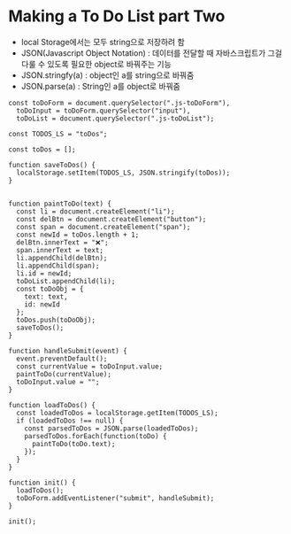 # Making a To Do List part Two

- local Storage에서는 모두 string으로 저장하려 함
- JSON(Javascript Object Notation) : 데이터를 전달할 때 자바스크립트가 그걸 다룰 수 있도록 필요한 object로 바꿔주는 기능
- JSON.stringfy(a) : object인 a를 string으로 바꿔줌
- JSON.parse(a) : String인 a를 object로 바꿔줌

```
const toDoForm = document.querySelector(".js-toDoForm"),
  toDoInput = toDoForm.querySelector("input"),
  toDoList = document.querySelector(".js-toDoList");

const TODOS_LS = "toDos";

const toDos = [];

function saveToDos() {
  localStorage.setItem(TODOS_LS, JSON.stringify(toDos));
}


function paintToDo(text) {
  const li = document.createElement("li");
  const delBtn = document.createElement("button");
  const span = document.createElement("span");
  const newId = toDos.length + 1;
  delBtn.innerText = "❌";
  span.innerText = text;
  li.appendChild(delBtn);
  li.appendChild(span);
  li.id = newId;
  toDoList.appendChild(li);
  const toDoObj = {
    text: text,
    id: newId
  };
  toDos.push(toDoObj);
  saveToDos();
}

function handleSubmit(event) {
  event.preventDefault();
  const currentValue = toDoInput.value;
  paintToDo(currentValue);
  toDoInput.value = "";
}

function loadToDos() {
  const loadedToDos = localStorage.getItem(TODOS_LS);
  if (loadedToDos !== null) {
    const parsedToDos = JSON.parse(loadedToDos);
    parsedToDos.forEach(function(toDo) {
      paintToDo(toDo.text);
    });
  }
}

function init() {
  loadToDos();
  toDoForm.addEventListener("submit", handleSubmit);
}

init();
```
